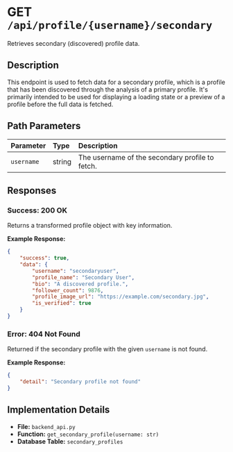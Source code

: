 # GET `/api/profile/{username}/secondary`

Retrieves secondary (discovered) profile data.

## Description

This endpoint is used to fetch data for a secondary profile, which is a profile that has been discovered through the analysis of a primary profile. It's primarily intended to be used for displaying a loading state or a preview of a profile before the full data is fetched.

## Path Parameters

| Parameter  | Type   | Description                                     |
| :--------- | :----- | :---------------------------------------------- |
| `username` | string | The username of the secondary profile to fetch. |

## Responses

### Success: 200 OK

Returns a transformed profile object with key information.

**Example Response:**

```json
{
    "success": true,
    "data": {
        "username": "secondaryuser",
        "profile_name": "Secondary User",
        "bio": "A discovered profile.",
        "follower_count": 9876,
        "profile_image_url": "https://example.com/secondary.jpg",
        "is_verified": true
    }
}
```

### Error: 404 Not Found

Returned if the secondary profile with the given `username` is not found.

**Example Response:**

```json
{
    "detail": "Secondary profile not found"
}
```

## Implementation Details

-   **File:** `backend_api.py`
-   **Function:** `get_secondary_profile(username: str)`
-   **Database Table:** `secondary_profiles`
